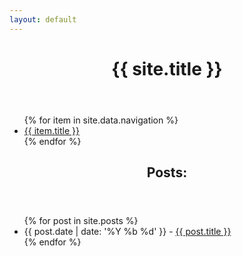 ```yaml
---
layout: default
---
```


<header class="header">
  <h1>{{ site.title }}</h1>
</header>
<nav class="nave-bar">
  <ul>
    {% for item in site.data.navigation %}
    <li>
      <a href="{{ item.url }}">{{ item.title }}</a>
    </li>
    {% endfor %}
  </ul>
</nav>
<section class="blog">
  <header>
    <h1>Posts:</h1>
  </header>
  <section>
    <ul>
      {% for post in site.posts %}
      <li>
        <time class="date">{{ post.date | date: '%Y %b %d' }}</time> - <a href="{{ post.url }}">{{ post.title }}</a>
      </li>
      {% endfor %}
    </ul>
  </section>
</section>